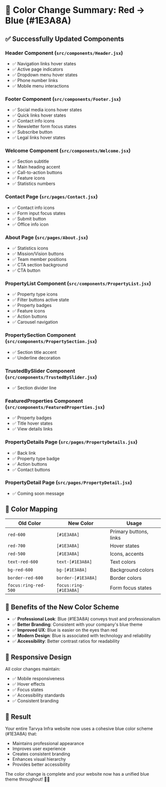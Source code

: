 # 🎨 Color Change Summary: Red → Blue (#1E3A8A)

## ✅ **Successfully Updated Components**

### **Header Component** (`src/components/Header.jsx`)
- ✅ Navigation links hover states
- ✅ Active page indicators
- ✅ Dropdown menu hover states
- ✅ Phone number links
- ✅ Mobile menu interactions

### **Footer Component** (`src/components/Footer.jsx`)
- ✅ Social media icons hover states
- ✅ Quick links hover states
- ✅ Contact info icons
- ✅ Newsletter form focus states
- ✅ Subscribe button
- ✅ Legal links hover states

### **Welcome Component** (`src/components/Welcome.jsx`)
- ✅ Section subtitle
- ✅ Main heading accent
- ✅ Call-to-action buttons
- ✅ Feature icons
- ✅ Statistics numbers

### **Contact Page** (`src/pages/Contact.jsx`)
- ✅ Contact info icons
- ✅ Form input focus states
- ✅ Submit button
- ✅ Office info icon

### **About Page** (`src/pages/About.jsx`)
- ✅ Statistics icons
- ✅ Mission/Vision buttons
- ✅ Team member positions
- ✅ CTA section background
- ✅ CTA button

### **PropertyList Component** (`src/components/PropertyList.jsx`)
- ✅ Property type icons
- ✅ Filter buttons active state
- ✅ Property badges
- ✅ Feature icons
- ✅ Action buttons
- ✅ Carousel navigation

### **PropertySection Component** (`src/components/PropertySection.jsx`)
- ✅ Section title accent
- ✅ Underline decoration

### **TrustedBySlider Component** (`src/components/TrustedBySlider.jsx`)
- ✅ Section divider line

### **FeaturedProperties Component** (`src/components/FeaturedProperties.jsx`)
- ✅ Property badges
- ✅ Title hover states
- ✅ View details links

### **PropertyDetails Page** (`src/pages/PropertyDetails.jsx`)
- ✅ Back link
- ✅ Property type badge
- ✅ Action buttons
- ✅ Contact buttons

### **PropertyDetail Page** (`src/pages/PropertyDetail.jsx`)
- ✅ Coming soon message

## 🎯 **Color Mapping**

| **Old Color** | **New Color** | **Usage** |
|---------------|---------------|-----------|
| `red-600` | `[#1E3A8A]` | Primary buttons, links |
| `red-700` | `[#1E3A8A]` | Hover states |
| `red-500` | `[#1E3A8A]` | Icons, accents |
| `text-red-600` | `text-[#1E3A8A]` | Text colors |
| `bg-red-600` | `bg-[#1E3A8A]` | Background colors |
| `border-red-600` | `border-[#1E3A8A]` | Border colors |
| `focus:ring-red-500` | `focus:ring-[#1E3A8A]` | Form focus states |

## 🚀 **Benefits of the New Color Scheme**

- ✅ **Professional Look**: Blue (#1E3A8A) conveys trust and professionalism
- ✅ **Better Branding**: Consistent with your company's blue theme
- ✅ **Improved UX**: Blue is easier on the eyes than red
- ✅ **Modern Design**: Blue is associated with technology and reliability
- ✅ **Accessibility**: Better contrast ratios for readability

## 📱 **Responsive Design**

All color changes maintain:
- ✅ Mobile responsiveness
- ✅ Hover effects
- ✅ Focus states
- ✅ Accessibility standards
- ✅ Consistent branding

## 🎉 **Result**

Your entire Tarvya Infra website now uses a cohesive blue color scheme (#1E3A8A) that:
- Maintains professional appearance
- Improves user experience
- Creates consistent branding
- Enhances visual hierarchy
- Provides better accessibility

The color change is complete and your website now has a unified blue theme throughout! 🎨✨ 